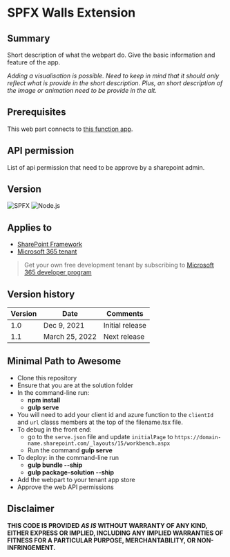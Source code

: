 # SPFX Walls Extension

## Summary

Short description of what the webpart do. Give the basic information and feature of the app. 

_Adding a visualisation is possible. Need to keep in mind that it should only reflect what is provide in the short description. Plus, an short description of the image or animation need to be provide in the alt._

## Prerequisites

This web part connects to [this function app](https://github.com/gcxchange-gcechange/appsvc-fnc-dev-userstats).

## API permission
List of api permission that need to be approve by a sharepoint admin.

## Version 
![SPFX](https://img.shields.io/badge/SPFX-1.17.4-green.svg)
![Node.js](https://img.shields.io/badge/Node.js-v16.3+-green.svg)


## Applies to

- [SharePoint Framework](https://aka.ms/spfx)
- [Microsoft 365 tenant](https://docs.microsoft.com/en-us/sharepoint/dev/spfx/set-up-your-developer-tenant)

> Get your own free development tenant by subscribing to [Microsoft 365 developer program](http://aka.ms/o365devprogram)

## Version history

Version|Date|Comments
-------|----|--------
1.0|Dec 9, 2021|Initial release
1.1|March 25, 2022|Next release

## Minimal Path to Awesome

- Clone this repository
- Ensure that you are at the solution folder
- In the command-line run:
  - **npm install**
  - **gulp serve**
- You will need to add your client id and azure function to the `clientId` and `url` classs members at the top of the filename.tsx file.
- To debug in the front end:
  - go to the `serve.json` file and update `initialPage` to `https://domain-name.sharepoint.com/_layouts/15/workbench.aspx`
  - Run the command **gulp serve**
- To deploy: in the command-line run
  - **gulp bundle --ship**
  - **gulp package-solution --ship**
- Add the webpart to your tenant app store
- Approve the web API permissions

## Disclaimer

**THIS CODE IS PROVIDED *AS IS* WITHOUT WARRANTY OF ANY KIND, EITHER EXPRESS OR IMPLIED, INCLUDING ANY IMPLIED WARRANTIES OF FITNESS FOR A PARTICULAR PURPOSE, MERCHANTABILITY, OR NON-INFRINGEMENT.**